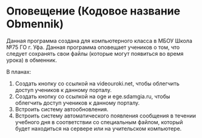 # Оповещение (Кодовое название Obmennik)

Данная программа создана для компьютерного класса в МБОУ Школа №75 ГО г. Уфа. 
Данная программа оповещает учеников о том, что следует сохранять свои файлы (которые могут появиться во время урока) в обменник.

В планах:
1) Создать кнопку со ссылкой на videouroki.net, чтобы облегчить доступ учеников к данному порталу.
2) Создать кнопку со ссылкой на oge и ege.sdamgia.ru, чтобы облегчить доступ учеников к данному порталу.
3) Встроить систему автообновления.
4) Встроить систему автоматического появления сообщения в течении учебного дня в соответствии со специальным файлом, который будет находиться на сервере или на учительском компьютере.
